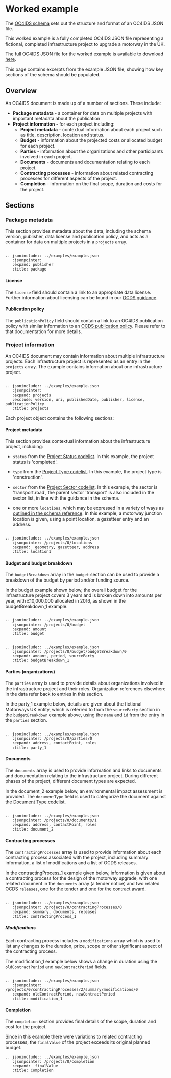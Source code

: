 # Worked example

The [OC4IDS schema](../reference/index.md) sets out the structure and format of an OC4IDS JSON file.

This worked example is a fully completed OC4IDS JSON file representing a fictional, completed infrastructure project to upgrade a motorway in the UK.

The full OC4IDS JSON file for the worked example is available to download [here](../../../../_static/example.json).

This page contains excerpts from the example JSON file, showing how key sections of the schema should be populated.

## Overview

An OC4IDS document is made up of a number of sections. These include:

* **Package metadata** - a container for data on multiple projects with important metadata about the publication
* **Project information** - for each project including:
  * **Project metadata** - contextual information about each project such as title, description, location and status.
  * **Budget** - information about the projected costs or allocated budget for each project.
  * **Parties** - information about the organizations and other participants involved in each project.
  * **Documents** - documents and documentation relating to each project.
  * **Contracting processes** - information about related contracting processes for different aspects of the project.
  * **Completion** - information on the final scope, duration and costs for the project.

## Sections

### Package metadata
This section provides metadata about the data, including the schema version, publisher, data license and publication policy, and acts as a container for data on multiple projects in a `projects` array.

```eval_rst

.. jsoninclude:: ../examples/example.json
   :jsonpointer:
   :expand: publisher
   :title: package

```
#### License

The `license` field should contain a link to an appropriate data license. Further information about licensing can be found in our [OCDS guidance](https://standard.open-contracting.org/latest/en/implementation/licensing/).

#### Publication policy

The `publicationPolicy` field should contain a link to an OC4IDS publication policy with similar information to an [OCDS publication policy](https://standard.open-contracting.org/latest/en/implementation/publication_policy/). Please refer to that documentation for more details.

### Project information

An OC4IDS document may contain information about multiple infrastructure projects. Each infrastructure project is represented as an entry in the `projects` array. The example contains information about one infrastructure project.

```eval_rst

.. jsoninclude:: ../examples/example.json
   :jsonpointer:
   :expand: projects
   :exclude: version, uri, publishedDate, publisher, license, publicationPolicy
   :title: projects

```

Each project object contains the following sections:

#### Project metadata

This section provides contextual information about the infrastructure project, including:

* `status` from the [Project Status codelist](../../../../reference/codelists/#projectstatus). In this example, the project status is 'completed'.

* `type` from the [Project Type codelist](../../../../reference/codelists/#projecttype). In this example, the project type is 'construction'.

* `sector` from the [Project Sector codelist](../../../../reference/codelists/#projectsector). In this example, the sector is 'transport.road', the parent sector 'transport' is also included in the sector list, in line with the guidance in the schema.

* one or more `locations`, which may be expressed in a variety of ways as [outlined in the schema reference](../../../../reference/schema/#location). In this example, a motorway junction location is given, using a point location, a gazetteer entry and an address.

```eval_rst

.. jsoninclude:: ../examples/example.json
   :jsonpointer: /projects/0/locations
   :expand:  geometry, gazetteer, address
   :title: location1

```

#### Budget and budget breakdown

The `budgetBreakdown` array in the `budget` section can be used to provide a breakdown of the budget by period and/or funding source.

In the budget example shown below, the overall budget for the infrastructure project covers 3 years and is broken down into amounts per year, with £10,000,000 allocated in 2016, as shown in the budgetBreakdown_1 example.

  ```eval_rst

  .. jsoninclude:: ../examples/example.json
     :jsonpointer: /projects/0/budget
     :expand: amount
     :title: budget

  ```

  ```eval_rst

  .. jsoninclude:: ../examples/example.json
     :jsonpointer: /projects/0/budget/budgetBreakdown/0
     :expand: amount, period, sourceParty
     :title: budgetBreakdown_1

  ```

#### Parties (organizations)

The `parties` array is used to provide details about organizations involved in the infrastructure project and their roles. Organization references elsewhere in the data refer back to entries in this section.

In the party_1 example below, details are given about the fictional Motorways UK entity, which is referred to from the `sourceParty` section in the `budgetBreakdown` example above, using the `name` and `id` from the entry in the `parties` section.

```eval_rst

.. jsoninclude:: ../examples/example.json
   :jsonpointer: /projects/0/parties/0
   :expand: address, contactPoint, roles
   :title: party_1

```

#### Documents

The `documents` array is used to provide information and links to documents and documentation relating to the infrastructure project. During different phases of the project, different document types are expected.

In the document_2 example below, an environmental impact assessment is provided. The `documentType` field is used to categorize the document against the [Document Type codelist](../../../../reference/codelists/#documenttype).

```eval_rst

.. jsoninclude:: ../examples/example.json
   :jsonpointer: /projects/0/documents/1
   :expand: address, contactPoint, roles
   :title: document_2

```

#### Contracting processes

The `contractingProcesses` array is used to provide information about each contracting process associated with the project, including summary information, a list of modifications and a list of OCDS releases.

In the contractingProcess_1 example given below, information is given about a contracting process for the design of the motorway upgrade, with one related document in the `documents` array (a tender notice) and two related OCDS `releases`, one for the tender and one for the contract award.

```eval_rst

.. jsoninclude:: ../examples/example.json
   :jsonpointer: /projects/0/contractingProcesses/0
   :expand: summary, documents, releases
   :title: contractingProcess_1

```

##### Modifications

Each contracting process includes a `modifications` array which is used to list any changes to the duration, price, scope or other significant aspect of the contracting process.

The modification_1 example below shows a change in duration using the `oldContractPeriod` and `newContractPeriod` fields.

```eval_rst

.. jsoninclude:: ../examples/example.json
   :jsonpointer: /projects/0/contractingProcesses/2/summary/modifications/0
   :expand: oldContractPeriod, newContractPeriod
   :title: modification_1

```

#### Completion

The `completion` section provides final details of the scope, duration and cost for the project.

Since in this example there were variations to related contracting processes, the `finalValue` of the project exceeds its original planned budget.

```eval_rst
.. jsoninclude:: ../examples/example.json
   :jsonpointer: /projects/0/completion
   :expand:  finalValue
   :title: Completion

```

